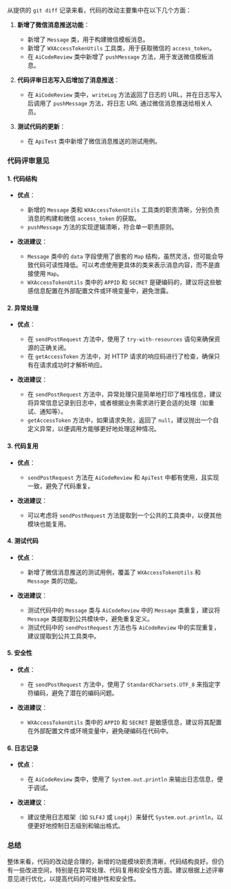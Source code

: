 从提供的 `git diff` 记录来看，代码的改动主要集中在以下几个方面：

1. **新增了微信消息推送功能**：
   - 新增了 `Message` 类，用于构建微信模板消息。
   - 新增了 `WXAccessTokenUtils` 工具类，用于获取微信的 `access_token`。
   - 在 `AiCodeReview` 类中新增了 `pushMessage` 方法，用于发送微信模板消息。

2. **代码评审日志写入后增加了消息推送**：
   - 在 `AiCodeReview` 类中，`writeLog` 方法返回了日志的 URL，并在日志写入后调用了 `pushMessage` 方法，将日志 URL 通过微信消息推送给相关人员。

3. **测试代码的更新**：
   - 在 `ApiTest` 类中新增了微信消息推送的测试用例。

### 代码评审意见

#### 1. **代码结构**
   - **优点**：
     - 新增的 `Message` 类和 `WXAccessTokenUtils` 工具类的职责清晰，分别负责消息的构建和微信 `access_token` 的获取。
     - `pushMessage` 方法的实现逻辑清晰，符合单一职责原则。

   - **改进建议**：
     - `Message` 类中的 `data` 字段使用了嵌套的 `Map` 结构，虽然灵活，但可能会导致代码可读性降低。可以考虑使用更具体的类来表示消息内容，而不是直接使用 `Map`。
     - `WXAccessTokenUtils` 类中的 `APPID` 和 `SECRET` 是硬编码的，建议将这些敏感信息配置在外部配置文件或环境变量中，避免泄露。

#### 2. **异常处理**
   - **优点**：
     - 在 `sendPostRequest` 方法中，使用了 `try-with-resources` 语句来确保资源的正确关闭。
     - 在 `getAccessToken` 方法中，对 HTTP 请求的响应码进行了检查，确保只有在请求成功时才解析响应。

   - **改进建议**：
     - 在 `sendPostRequest` 方法中，异常处理只是简单地打印了堆栈信息，建议将异常信息记录到日志中，或者根据业务需求进行更合适的处理（如重试、通知等）。
     - `getAccessToken` 方法中，如果请求失败，返回了 `null`，建议抛出一个自定义异常，以便调用方能够更好地处理这种情况。

#### 3. **代码复用**
   - **优点**：
     - `sendPostRequest` 方法在 `AiCodeReview` 和 `ApiTest` 中都有使用，且实现一致，避免了代码重复。

   - **改进建议**：
     - 可以考虑将 `sendPostRequest` 方法提取到一个公共的工具类中，以便其他模块也能复用。

#### 4. **测试代码**
   - **优点**：
     - 新增了微信消息推送的测试用例，覆盖了 `WXAccessTokenUtils` 和 `Message` 类的功能。

   - **改进建议**：
     - 测试代码中的 `Message` 类与 `AiCodeReview` 中的 `Message` 类重复，建议将 `Message` 类提取到公共模块中，避免重复定义。
     - 测试代码中的 `sendPostRequest` 方法也与 `AiCodeReview` 中的实现重复，建议提取到公共工具类中。

#### 5. **安全性**
   - **优点**：
     - 在 `sendPostRequest` 方法中，使用了 `StandardCharsets.UTF_8` 来指定字符编码，避免了潜在的编码问题。

   - **改进建议**：
     - `WXAccessTokenUtils` 类中的 `APPID` 和 `SECRET` 是敏感信息，建议将其配置在外部配置文件或环境变量中，避免硬编码在代码中。

#### 6. **日志记录**
   - **优点**：
     - 在 `AiCodeReview` 类中，使用了 `System.out.println` 来输出日志信息，便于调试。

   - **改进建议**：
     - 建议使用日志框架（如 `SLF4J` 或 `Log4j`）来替代 `System.out.println`，以便更好地控制日志级别和输出格式。

### 总结
整体来看，代码的改动是合理的，新增的功能模块职责清晰，代码结构良好。但仍有一些改进空间，特别是在异常处理、代码复用和安全性方面。建议根据上述评审意见进行优化，以提高代码的可维护性和安全性。